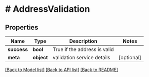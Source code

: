 # # AddressValidation

## Properties

Name | Type | Description | Notes
------------ | ------------- | ------------- | -------------
**success** | **bool** | True if the address is valid |
**meta** | **object** | validation service details | [optional]

[[Back to Model list]](../../README.md#models) [[Back to API list]](../../README.md#endpoints) [[Back to README]](../../README.md)
